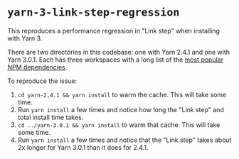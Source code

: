 # `yarn-3-link-step-regression`

This reproduces a performance regression in "Link step" when installing with Yarn 3.

There are two directories in this codebase: one with Yarn 2.4.1 and one with Yarn 3.0.1. Each has three workspaces with a long list of the [most popular NPM dependencies](https://gist.github.com/anvaka/8e8fa57c7ee1350e3491).

To reproduce the issue:

1. `cd yarn-2.4.1 && yarn install` to warm the cache. This will take some time.
2. Run `yarn install` a few times and notice how long the "Link step" and total install time takes.
3. `cd ../yarn-3.0.1 && yarn install` to warm that cache. This will take some time.
4. Run `yarn install` a few times and notice that the "Link step" takes about 2x longer for Yarn 3.0.1 than it does for 2.4.1.
